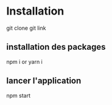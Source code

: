 # Installation

git clone git link

## installation des packages

npm i or yarn i

## lancer l'application

npm start



